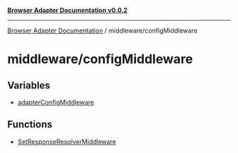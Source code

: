 [**Browser Adapter Documentation v0.0.2**](../../README.md)

***

[Browser Adapter Documentation](../../modules.md) / middleware/configMiddleware

# middleware/configMiddleware

## Variables

- [adapterConfigMiddleware](variables/adapterConfigMiddleware.md)

## Functions

- [SetResponseResolverMiddleware](functions/SetResponseResolverMiddleware.md)
